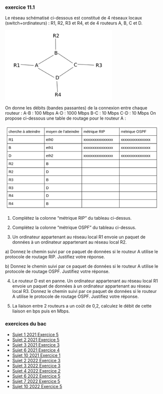 ### exercice 11.1

Le réseau schématisé ci-dessous est constitué de 4 réseaux locaux (switch+ordinateurs) : R1, R2, R3 et R4, et de 4 routeurs A, B, C et D.

![](img/c11e_1.png)

On donne les débits (bandes passantes) de la connexion entre chaque routeur :
A-B : 100 Mbps
A-D : 1000 Mbps
B-C : 10 Mbps
C-D : 10 Mbps
On propose ci-dessous une table de routage pour le routeur A :

![](img/c11e_2.png)

1) Complétez la colonne “métrique RIP” du tableau ci-dessus.


2) Complétez la colonne “métrique OSPF” du tableau ci-dessus. 

3) Un ordinateur appartenant au réseau local R1 envoie un paquet de données à un ordinateur appartenant au réseau local R2.

a) Donnez le chemin suivi par ce paquet de données si le routeur A utilise le protocole de routage RIP. Justifiez votre réponse.
	
b) Donnez le chemin suivi par ce paquet de données si le routeur A utilise le protocole de routage OSPF. Justifiez votre réponse.
	
4) Le routeur D est en panne. Un ordinateur appartenant au réseau local R1 envoie un paquet de données à un ordinateur appartenant au réseau local R3. Donnez le chemin suivi par ce paquet de données si le routeur A utilise le protocole de routage OSPF. Justifiez votre réponse.

5) La liaison entre 2 routeurs a un coût de 0,2, calculez le débit de cette liaison en bps puis en Mbps.

### exercices du bac

- [Sujet 1 2021 Exercice 5](https://pixees.fr/informatiquelycee/term/suj_bac/2021/sujet_1.pdf)
- [Sujet 2 2021 Exercice 5](https://pixees.fr/informatiquelycee/term/suj_bac/2021/sujet_2.pdf)
- [Sujet 3 2021 Exercice 3](https://pixees.fr/informatiquelycee/term/suj_bac/2021/sujet_3.pdf)
- [Sujet 6 2021 Exercice 4](https://pixees.fr/informatiquelycee/term/suj_bac/2021/sujet_6.pdf)
- [Sujet 10 2021 Exercice 1](https://pixees.fr/informatiquelycee/term/suj_bac/2021/sujet_10.pdf)
- [Sujet 2 2022 Exercice 3](https://pixees.fr/informatiquelycee/term/suj_bac/2022/sujet_02.pdf)
- [Sujet 3 2022 Exercice 3](https://pixees.fr/informatiquelycee/term/suj_bac/2022/sujet_03.pdf)
- [Sujet 4 2022 Exercice 2](https://pixees.fr/informatiquelycee/term/suj_bac/2022/sujet_04.pdf)
- [Sujet 6 2022 Exercice 5](https://pixees.fr/informatiquelycee/term/suj_bac/2022/sujet_06.pdf)
- [Sujet 7 2022 Exercice 5](https://pixees.fr/informatiquelycee/term/suj_bac/2022/sujet_07.pdf)
- [Sujet 10 2022 Exercice 5](https://pixees.fr/informatiquelycee/term/suj_bac/2022/sujet_10.pdf)
